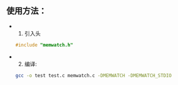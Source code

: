 ## 使用方法：

-   1. 引入头

    ```c
    #include "memwatch.h"
    ```

-   2. 编译:

    ```bash
    gcc -o test test.c memwatch.c -DMEMWATCH -DMEMWATCH_STDIO
    ```
